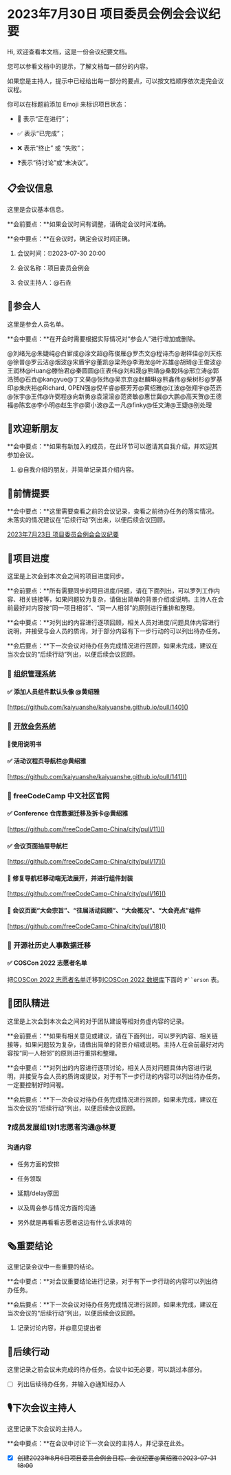 # 2023年7月30日 项目委员会例会会议纪要

<div class="callout">

Hi, 欢迎查看本文档，这是一份会议纪要文档。

您可以参看文档中的提示，了解文档每一部分的内容。

如果您是主持人，提示中已经给出每一部分的要点，可以按文档顺序依次走完会议议程。



你可以在标题前添加 Emoji 来标识项目状态：

- 🚧 表示“正在进行”；

- ✅ 表示“已完成”；

- ❌ 表示“终止” 或 “失败”；

- ❓表示“待讨论”或“未决议”。

</div>

## 📋会议信息

<div class="callout">

这里是会议基本信息。

**会前要点：**如果会议时间有调整，请确定会议时间准确。

**会中要点：**在会议时，确定会议时间正确。

</div>

1. 会议时间：⏰2023-07-30 20:00

2. 会议名称：项目委员会例会

3. 会议主持人：@石垚



## 👤参会人

<div class="callout">

这里是参会人员名单。

**会中要点：**在开会时需要根据实际情况对“参会人”进行增加或删除。

</div>

@刘绪光@朱婕纯@白宦成@涂文超@陈俊雁@罗杰文@程诗杰@谢祥佳@刘天栋@徐普@罗云洁@烟波@宋盾宇@董凯@梁尧@李海龙@叶苏雄@胡琦@王俊波@王润林@Huan@滕怡君@秦圆圆@庄表伟@刘和晟@熊靖@桑毅炜@邢立涛@郭浩赟@石垚@kangyue@丁文昊@张炜@吴京京@赵麟琳@熊鑫伟@柴树杉@罗基印@朱庆裕@Richard, OPEN强@倪芊睿@蔡芳芳@黄绍雅@江波@张翔宇@范沥@张宇@王伟@许弼程@向新勇@袁滚滚@范贤敏@惠世冀@大鹏@高天贺@王德福@陈玄@李小明@赵生宇@窦小波@孟一凡@finky@任文涛@王婕@别处理

## 👏欢迎新朋友

<div class="callout">

**会中要点：**如果有新加入的成员，在此环节可以邀请其自我介绍，并欢迎其参加会议。

</div>

1. @自我介绍的朋友，并简单记录其介绍内容。



## 📄前情提要

<div class="callout">

**会中要点：**这里需要查看之前的会议记录，查看之前待办任务的落实情况。未落实的情况建议在“后续行动”列出来，以便后续会议回顾。

</div>

[2023年7月23日 项目委员会例会会议纪要](https://kaiyuanshe.feishu.cn/docx/GI1Sdi83poZxyExYTFKcf9ztnOg)



## 🚧项目进度

<div class="callout">

这里是上次会到本次会之间的项目进度同步。

**会前要点：**所有需要同步的项目进度/问题，请在下面列出，可以罗列工作内容、相关链接等，如果问题较为复杂，请做出简单的背景介绍或说明。主持人在会前最好对内容按“同一项目相邻”、“同一人相邻”的原则进行重排和整理。

**会中要点：**对列出的内容进行逐项回顾，相关人员对进度/问题具体内容进行说明，并接受与会人员的质询，对于部分内容有下一步行动的可以列出待办任务。

**会后要点：**下一次会议对待办任务完成情况进行回顾，如果未完成，建议在当次会议的“后续行动”列出，以便后续会议回顾。

</div>

### 🚧 [组织管理系统](https://kaiyuanshe.feishu.cn/wiki/VpY9wRitDiiObVkNsXycWP3Gnmf)

#### ✅ 添加人员组件默认头像  @黄绍雅

[https://github.com/kaiyuanshe/kaiyuanshe.github.io/pull/140]()

### 🚧 [开放会务系统](https://kaiyuanshe.feishu.cn/wiki/wikcnuUsRHqJF0qhShySwECmWlx)

#### 🚧使用说明书

#### ✅ 活动议程页导航栏@黄绍雅

[https://github.com/kaiyuanshe/kaiyuanshe.github.io/pull/141]()

### 🚧 freeCodeCamp 中文社区官网

#### ✅ Conference 仓库数据迁移及拆卡@黄绍雅

[https://github.com/freeCodeCamp-China/city/pull/11]()

#### ✅ 会议页面抽屉导航栏

[https://github.com/freeCodeCamp-China/city/pull/17]()

#### 🚧 修复导航栏移动端无法展开，并进行组件封装

[https://github.com/freeCodeCamp-China/city/pull/16]()

#### 🚧 会议页面“大会宗旨”、“往届活动回顾”、“大会概况”、“大会亮点”组件 

[https://github.com/freeCodeCamp-China/city/pull/18]()

### 🚧 开源社历史人事数据迁移

#### ✅ COSCon 2022 志愿者名单   

把[COSCon 2022 志愿者名单](https://kaiyuanshe.feishu.cn/docx/T87mdGC9ho6WEtxJ5QYcbXdHnkh)迁移到[COSCon 2022 数据库](https://kaiyuanshe.feishu.cn/base/bascnOaDnT2pHq9wAH9a7pntJYb)下面的 `P``erson` 表。

## 🤼团队精进

<div class="callout">

这里是上次会到本次会之间的对于团队建设等相对务虚内容的记录。

**会前要点：**如果有相关意见或建议，请在下面列出，可以罗列内容、相关链接等，如果问题较为复杂，请做出简单的背景介绍或说明。主持人在会前最好对内容按“同一人相邻”的原则进行重排和整理。

**会中要点：**对列出的内容进行逐项讨论，相关人员对问题具体内容进行说明，并接受与会人员的质询或提议，对于有下一步行动的内容可以列出待办任务。一定要控制好时间喔。

**会后要点：**下一次会议对待办任务完成情况进行回顾，如果未完成，建议在当次会议的“后续行动”列出，以便后续会议回顾。

</div>

### ❓成员发展组1对1志愿者沟通@林夏

#### 沟通内容

- 任务方面的安排

- 任务领取

- 延期/delay原因

- 以及周会参与情况方面的沟通

- 另外就是再看看志愿者这边有什么诉求啥的

## 🗞️重要结论

<div class="callout">

这里记录会议中一些重要的结论。

**会中要点：**对会议重要结论进行记录，对于有下一步行动的内容可以列出待办任务。

**会后要点：**下一次会议对待办任务完成情况进行回顾，如果未完成，建议在当次会议的“后续行动”列出，以便后续会议回顾。

</div>

1. 记录讨论内容，并@意见提出者



## 🤺后续行动

<div class="callout">

这里记录之前会议未完成的待办任务。会议中如无必要，可以跳过本部分。

</div>

* [ ] 列出后续待办任务，并输入@通知经办人



## 🎙️下次会议主持人

<div class="callout">

这里记录下次会议的主持人。

**会中要点：**在会议中讨论下一次会议的主持人，并记录在此处。

</div>

* [x] ~~创建2023年8月6日项目委员会例会日程、会议纪要@黄绍雅⏰2023-07-31 18:00~~



